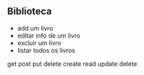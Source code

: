 ## Biblioteca ##


- add um livro
- editar info de um livro
- excluir um livro
- listar todos os livros 

get post put delete
create read update delete
